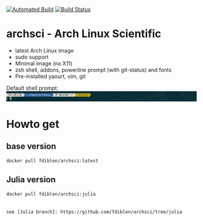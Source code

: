 [![Automated Build](http://img.shields.io/badge/automated-build-green.svg)](https://hub.docker.com/r/fdiblen/archsci/)
[![Build Status](https://travis-ci.org/fdiblen/archsci.svg?branch=master)](https://travis-ci.org/fdiblen/archsci)

# archsci - Arch Linux Scientific
- latest Arch Linux image
- sudo support
- Minimal image (no X11)
- zsh shell, addons, powerline prompt (with git-status) and fonts
- Pre-installed yaourt, vim, git

Default shell prompt:
![prompt](https://raw.githubusercontent.com/fdiblen/archsci/master/prompt.png)


# Howto get
## base version
```{r, engine='bash', count_lines}
docker pull fdiblen/archsci:latest
```
## Julia version
```{r, engine='bash', count_lines}
docker pull fdiblen/archsci:julia
```
``` sh

see [Julia branch]: https://github.com/fdiblen/archsci/tree/julia
